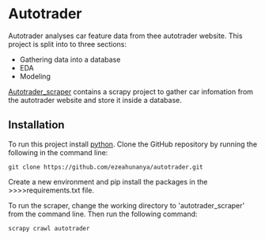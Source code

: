 # Autotrader

Autotrader analyses car feature data from thee autotrader website. This project
is split into to three sections:

- Gathering data into a database
- EDA
- Modeling

[Autotrader_scraper](/autotrader_scraper) contains a scrapy project to gather 
car infomation from the autotrader website and store it inside a database.

## Installation

To run this project install [python](https://www.python.org/downloads/). 
Clone the GitHub repository by running the following in the command line:
```
git clone https://github.com/ezeahunanya/autotrader.git
```

Create a new environment and pip install the packages in the >>>>requirements.txt file.

To run the scraper, change the working directory to 'autotrader_scraper' 
from the command line. Then run the following command:

```
scrapy crawl autotrader
```

